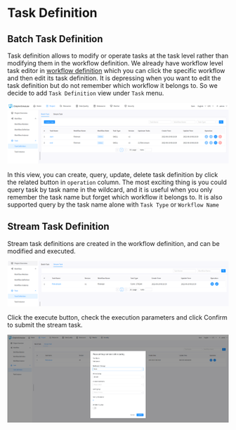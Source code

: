 # Task Definition

## Batch Task Definition
Task definition allows to modify or operate tasks at the task level rather than modifying them in the workflow definition.
We already have workflow level task editor in [workflow definition](workflow-definition.md) which you can click the specific
workflow and then edit its task definition. It is depressing when you want to edit the task definition but do not remember
which workflow it belongs to. So we decide to add `Task Definition` view under `Task` menu.

![task-definition](../../../../img/new_ui/dev/project/batch-task-definition.png)

In this view, you can create, query, update, delete task definition by click the related button in `operation` column. The
most exciting thing is you could query task by task name in the wildcard, and it is useful when you only remember the task
name but forget which workflow it belongs to. It is also supported query by the task name alone with `Task Type` or
`Workflow Name`

## Stream Task Definition
Stream task definitions are created in the workflow definition, and can be modified and executed.

![task-definition](../../../../img/new_ui/dev/project/stream-task-definition.png)

Click the execute button, check the execution parameters and click Confirm to submit the stream task.

![task-definition](../../../../img/new_ui/dev/project/stream-task-execute.png)
